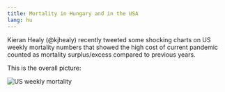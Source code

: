 ```yaml
---
title: Mortality in Hungary and in the USA
lang: hu
---
```


Kieran Healy (@kjhealy) recently tweeted some shocking charts on US weekly mortality numbers that showed the high cost of current pandemic counted as mortality surplus/excess compared to previous years.

This is the overall picture: 

![US weekly mortality]()
